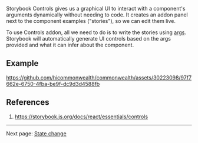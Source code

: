 Storybook Controls gives us a graphical UI to interact with a component's arguments dynamically without needing to code. It creates an addon panel next to the component examples ("stories"), so we can edit them live.

To use Controls addon, all we need to do is to write the stories using [args](https://storybook.js.org/docs/react/writing-stories/args). Storybook will automatically generate UI controls based on the args provided and what it can infer about the component.


## Example

https://github.com/hicommonwealth/commonwealth/assets/30223098/97f7662e-6750-4fba-be9f-dc9d3d4588fb


## References

1. https://storybook.js.org/docs/react/essentials/controls

---

Next page: [State change](https://github.com/hicommonwealth/commonwealth/wiki/State-change)